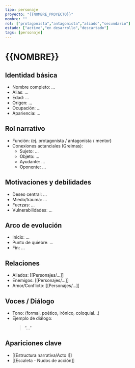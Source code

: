 ```yaml
---
tipo: personaje
proyecto: "{{NOMBRE_PROYECTO}}"
nombre: ""
rol: ["protagonista","antagonista","aliado","secundario"]
estado: ["activo","en desarrollo","descartado"]
tags: [personaje]
---
```


# {{NOMBRE}}

## Identidad básica
- Nombre completo: …
- Alias: …
- Edad: …
- Origen: …
- Ocupación: …
- Apariencia: …

## Rol narrativo
- Función: (ej. protagonista / antagonista / mentor)
- Conexiones actanciales (Greimas):  
  - Sujeto: …  
  - Objeto: …  
  - Ayudante: …  
  - Oponente: …  

## Motivaciones y debilidades
- Deseo central: …
- Miedo/trauma: …
- Fuerzas: …
- Vulnerabilidades: …

## Arco de evolución
- Inicio: …
- Punto de quiebre: …
- Fin: …

## Relaciones
- Aliados: [[Personajes/…]]
- Enemigos: [[Personajes/…]]
- Amor/Conflicto: [[Personajes/…]]

## Voces / Diálogo
- Tono: (formal, poético, irónico, coloquial…)
- Ejemplo de diálogo:  
  > “…”

## Apariciones clave
- [[Estructura narrativa/Acto I]]  
- [[Escaleta - Nudos de acción]]
